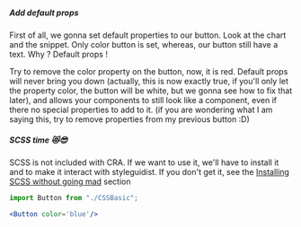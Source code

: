 ##### Add default props

First of all, we gonna set default properties to our button. Look at the chart and the snippet. Only color button is set, whereas, our button still have a text. Why ? Default props ! 

Try to remove the color property on the button, now, it is red. Default props will never bring you down (actually, this is now exactly true, if you'll only let the property color, the button will be white, but we gonna see how to fix that later), and allows your components to still look like a component, even if there no special properties to add to it. (if you are wondering what I am saying this, try to remove properties from my previous button :D)


##### SCSS time 😻😎
SCSS is not included with CRA. If we want to use it, we'll have to install it and to make it interact with styleguidist. If you don't get it, see the [Installing SCSS without going mad](#/Tutorial/Install%20SCSS%20without%20going%20mad) section


```jsx                       
import Button from "./CSSBasic"; 

<Button color='blue'/>
```